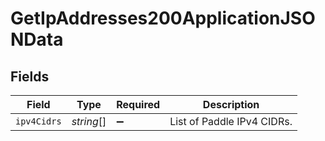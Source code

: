 # GetIpAddresses200ApplicationJSONData


## Fields

| Field                      | Type                       | Required                   | Description                |
| -------------------------- | -------------------------- | -------------------------- | -------------------------- |
| `ipv4Cidrs`                | *string*[]                 | :heavy_minus_sign:         | List of Paddle IPv4 CIDRs. |